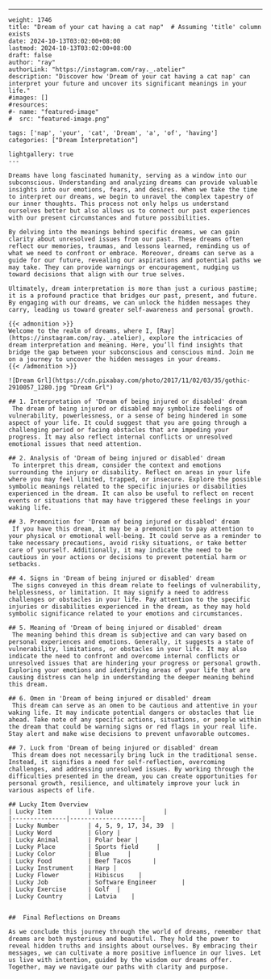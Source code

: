 ---
    weight: 1746
    title: "Dream of your cat having a cat nap"  # Assuming 'title' column exists
    date: 2024-10-13T03:02:00+08:00
    lastmod: 2024-10-13T03:02:00+08:00
    draft: false
    author: "ray"
    authorLink: "https://instagram.com/ray._.atelier"
    description: "Discover how 'Dream of your cat having a cat nap' can interpret your future and uncover its significant meanings in your life."
    #images: []
    #resources:
    #- name: "featured-image"
    #  src: "featured-image.png"
    
    tags: ['nap', 'your', 'cat', 'Dream', 'a', 'of', 'having']
    categories: ["Dream Interpretation"]
    
    lightgallery: true
    ---
    
    Dreams have long fascinated humanity, serving as a window into our subconscious. Understanding and analyzing dreams can provide valuable insights into our emotions, fears, and desires. When we take the time to interpret our dreams, we begin to unravel the complex tapestry of our inner thoughts. This process not only helps us understand ourselves better but also allows us to connect our past experiences with our present circumstances and future possibilities.
    
    By delving into the meanings behind specific dreams, we can gain clarity about unresolved issues from our past. These dreams often reflect our memories, traumas, and lessons learned, reminding us of what we need to confront or embrace. Moreover, dreams can serve as a guide for our future, revealing our aspirations and potential paths we may take. They can provide warnings or encouragement, nudging us toward decisions that align with our true selves.
    
    Ultimately, dream interpretation is more than just a curious pastime; it is a profound practice that bridges our past, present, and future. By engaging with our dreams, we can unlock the hidden messages they carry, leading us toward greater self-awareness and personal growth.
    
    {{< admonition >}}
    Welcome to the realm of dreams, where I, [Ray](https://instagram.com/ray._.atelier), explore the intricacies of dream interpretation and meaning. Here, you’ll find insights that bridge the gap between your subconscious and conscious mind. Join me on a journey to uncover the hidden messages in your dreams.
    {{< /admonition >}}
    
    ![Dream Grl](https://cdn.pixabay.com/photo/2017/11/02/03/35/gothic-2910057_1280.jpg "Dream Grl")
    
    ## 1. Interpretation of 'Dream of being injured or disabled' dream
     The dream of being injured or disabled may symbolize feelings of vulnerability, powerlessness, or a sense of being hindered in some aspect of your life. It could suggest that you are going through a challenging period or facing obstacles that are impeding your progress. It may also reflect internal conflicts or unresolved emotional issues that need attention.
    
    ## 2. Analysis of 'Dream of being injured or disabled' dream
     To interpret this dream, consider the context and emotions surrounding the injury or disability. Reflect on areas in your life where you may feel limited, trapped, or insecure. Explore the possible symbolic meanings related to the specific injuries or disabilities experienced in the dream. It can also be useful to reflect on recent events or situations that may have triggered these feelings in your waking life.
    
    ## 3. Premonition for 'Dream of being injured or disabled' dream
     If you have this dream, it may be a premonition to pay attention to your physical or emotional well-being. It could serve as a reminder to take necessary precautions, avoid risky situations, or take better care of yourself. Additionally, it may indicate the need to be cautious in your actions or decisions to prevent potential harm or setbacks.
    
    ## 4. Signs in 'Dream of being injured or disabled' dream
     The signs conveyed in this dream relate to feelings of vulnerability, helplessness, or limitation. It may signify a need to address challenges or obstacles in your life. Pay attention to the specific injuries or disabilities experienced in the dream, as they may hold symbolic significance related to your emotions and circumstances.
    
    ## 5. Meaning of 'Dream of being injured or disabled' dream
     The meaning behind this dream is subjective and can vary based on personal experiences and emotions. Generally, it suggests a state of vulnerability, limitations, or obstacles in your life. It may also indicate the need to confront and overcome internal conflicts or unresolved issues that are hindering your progress or personal growth. Exploring your emotions and identifying areas of your life that are causing distress can help in understanding the deeper meaning behind this dream.
    
    ## 6. Omen in 'Dream of being injured or disabled' dream
     This dream can serve as an omen to be cautious and attentive in your waking life. It may indicate potential dangers or obstacles that lie ahead. Take note of any specific actions, situations, or people within the dream that could be warning signs or red flags in your real life. Stay alert and make wise decisions to prevent unfavorable outcomes.
    
    ## 7. Luck from 'Dream of being injured or disabled' dream
     This dream does not necessarily bring luck in the traditional sense. Instead, it signifies a need for self-reflection, overcoming challenges, and addressing unresolved issues. By working through the difficulties presented in the dream, you can create opportunities for personal growth, resilience, and ultimately improve your luck in various aspects of life.
    
    ## Lucky Item Overview
    | Lucky Item          | Value              |
    |---------------|--------------------|
    | Lucky Number        | 4, 5, 9, 17, 34, 39  |
    | Lucky Word          | Glory |
    | Lucky Animal        | Polar bear |
    | Lucky Place         | Sports field     |
    | Lucky Color         | Blue     |
    | Lucky Food          | Beef Tacos      |
    | Lucky Instrument    | Harp |
    | Lucky Flower        | Hibiscus    |
    | Lucky Job           | Software Engineer       |
    | Lucky Exercise      | Golf  |
    | Lucky Country       | Latvia    |
    
    
    ##  Final Reflections on Dreams
    
    As we conclude this journey through the world of dreams, remember that dreams are both mysterious and beautiful. They hold the power to reveal hidden truths and insights about ourselves. By embracing their messages, we can cultivate a more positive influence in our lives. Let us live with intention, guided by the wisdom our dreams offer. Together, may we navigate our paths with clarity and purpose.
    